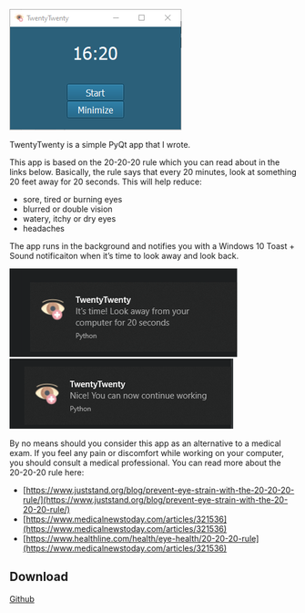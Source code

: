 ![twentytwenty](images/twentytwenty/twentytwenty.png)

TwentyTwenty is a simple PyQt app that I wrote.

This app is based on the 20-20-20 rule which you can read about in the links below. Basically, the rule says that every 20 minutes, look at something 20 feet away for 20 seconds. This will help reduce:

- sore, tired or burning eyes
- blurred or double vision
- watery, itchy or dry eyes
- headaches

The app runs in the background and notifies you with a Windows 10 Toast + Sound notificaiton when it’s time to look away and look back.

![not1](images/twentytwenty/notification.png) ![not2](images/twentytwenty/notification1.png)

By no means should you consider this app as an alternative to a medical exam. If you feel any pain or discomfort while working on your computer, you should consult a medical professional. You can read more about the 20-20-20 rule here:

- [https://www.juststand.org/blog/prevent-eye-strain-with-the-20-20-20-rule/](https://www.juststand.org/blog/prevent-eye-strain-with-the-20-20-20-rule/)
- [https://www.medicalnewstoday.com/articles/321536](https://www.medicalnewstoday.com/articles/321536)
- [https://www.healthline.com/health/eye-health/20-20-20-rule](https://www.medicalnewstoday.com/articles/321536)

## Download

[Github](https://github.com/Beinish/2020)
